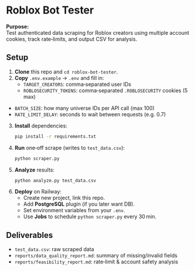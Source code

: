 # Roblox Bot Tester

**Purpose:**  
Test authenticated data scraping for Roblox creators using multiple account cookies, track rate‑limits, and output CSV for analysis.

## Setup

1. **Clone** this repo and `cd roblox-bot-tester`.
2. **Copy** `.env.example` → `.env` and fill in:
   - `TARGET_CREATORS`: comma‑separated user IDs
   - `ROBLOSECURITY_TOKENS`: comma‑separated `.ROBLOSECURITY` cookies (5 max)
  - `BATCH_SIZE`: how many universe IDs per API call (max 100)
   - `RATE_LIMIT_DELAY`: seconds to wait between requests (e.g. 0.7)
3. **Install** dependencies:
   ```bash
   pip install -r requirements.txt
   ```
4. **Run** one‑off scrape (writes to `test_data.csv`):
   ```bash
   python scraper.py
   ```
5. **Analyze** results:
   ```bash
   python analyze.py test_data.csv
   ```
6. **Deploy** on Railway:
   - Create new project, link this repo.
   - Add **PostgreSQL** plugin (if you later want DB).
   - Set environment variables from your `.env`.
   - Use **Jobs** to schedule `python scraper.py` every 30 min.

## Deliverables

- `test_data.csv`: raw scraped data  
- `reports/data_quality_report.md`: summary of missing/invalid fields  
- `reports/feasibility_report.md`: rate‑limit & account safety analysis  
